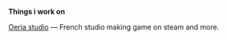 **Things i work on**

[Oeria studio](https://github.com/Oeria-studio) — French studio making game on steam and more.
